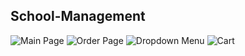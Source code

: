 ## School-Management
![Main Page](School-Management/blob/master/screenshot/Screenshot%202023-10-17%20121402.png)
![Order Page](serafeim2/screenshots/Screenshot%202023-09-14%20091808.png)
![Dropdown Menu](serafeim2/screenshots/Screenshot%202023-09-14%20091905.png)
![Cart](serafeim2/screenshots/Screenshot%202023-09-14%20091930.png)
